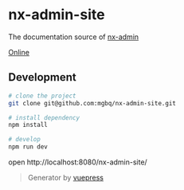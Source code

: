 # nx-admin-site
The documentation source of [nx-admin](https://github.com/mgbq/nx-admin)

[Online](https://mgbq.github.io/nx-admin-site)

## Development

```bash
# clone the project
git clone git@github.com:mgbq/nx-admin-site.git

# install dependency
npm install

# develop
npm run dev
```

open http://localhost:8080/nx-admin-site/

> Generator by [vuepress](https://github.com/vuejs/vuepress)
